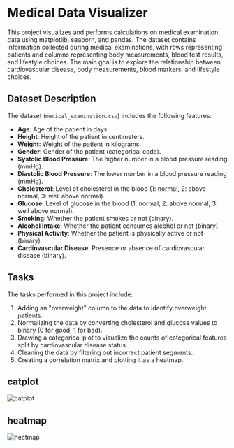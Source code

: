 # Medical Data Visualizer

This project visualizes and performs calculations on medical examination data using matplotlib, seaborn, and pandas. The dataset contains information collected during medical examinations, with rows representing patients and columns representing body measurements, blood test results, and lifestyle choices. The main goal is to explore the relationship between cardiovascular disease, body measurements, blood markers, and lifestyle choices.

## Dataset Description

The dataset (`medical_examination.csv`) includes the following features:

- **Age**: Age of the patient in days.
- **Height**: Height of the patient in centimeters.
- **Weight**: Weight of the patient in kilograms.
- **Gender**: Gender of the patient (categorical code).
- **Systolic Blood Pressure**: The higher number in a blood pressure reading (mmHg).
- **Diastolic Blood Pressure**: The lower number in a blood pressure reading (mmHg).
- **Cholesterol**: Level of cholesterol in the blood (1: normal, 2: above normal, 3: well above normal).
- **Glucose**: Level of glucose in the blood (1: normal, 2: above normal, 3: well above normal).
- **Smoking**: Whether the patient smokes or not (binary).
- **Alcohol Intake**: Whether the patient consumes alcohol or not (binary).
- **Physical Activity**: Whether the patient is physically active or not (binary).
- **Cardiovascular Disease**: Presence or absence of cardiovascular disease (binary).

## Tasks

The tasks performed in this project include:

1. Adding an "overweight" column to the data to identify overweight patients.
2. Normalizing the data by converting cholesterol and glucose values to binary (0 for good, 1 for bad).
3. Drawing a categorical plot to visualize the counts of categorical features split by cardiovascular disease status.
4. Cleaning the data by filtering out incorrect patient segments.
5. Creating a correlation matrix and plotting it as a heatmap.

## catplot
![catplot](https://github.com/NipuniVithana/Medical_Data_Visualizer/assets/99274261/0569dfea-a3b3-4d97-a771-1d925614163d)

## heatmap
![heatmap](https://github.com/NipuniVithana/Medical_Data_Visualizer/assets/99274261/9d492408-0c17-401c-907d-d69a88baeaad)
